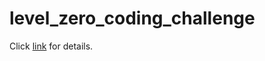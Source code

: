 # level_zero_coding_challenge

Click [link](http://syllabus.africacode.net/projects/katas/level-0/) for details.
